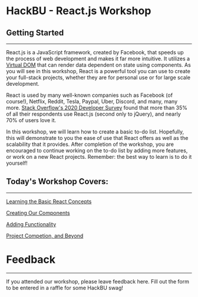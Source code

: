 # HackBU - React.js Workshop

## Getting Started

---

React.js is a JavaScript framework, created by Facebook, that speeds up the process of web development and makes it far more intuitive. It utilizes a [Virtual DOM](https://reactjs.org/docs/faq-internals.html) that can render data dependent on state using components. As you will see in this workshop, React is a powerful tool you can use to create your full-stack projects, whether they are for personal use or for large scale development. 

React is used by many well-known companies such as Facebook (of course!), Netflix, Reddit, Tesla, Paypal, Uber, Discord, and many, many more. [Stack Overflow's 2020 Developer Survey](https://insights.stackoverflow.com/survey/2020#overview) found that more than 35% of all their respondents use React.js (second only to jQuery), and nearly 70% of users love it. 

In this workshop, we will learn how to create a basic to-do list. Hopefully, this will demonstrate to you the ease of use that React offers as well as the scalability that it provides. After completion of the workshop, you are encouraged to continue working on the to-do list by adding more features, or work on a new React projects. Remember: the best way to learn is to do it yourself!

## Today's Workshop Covers:

---

[Learning the Basic React Concepts](https://www.notion.so/Learning-the-Basic-React-Concepts-edda7f054866448a8b980f57304c24e9)

[Creating Our Components](https://github.com/HackBinghamton/WebDevelopmentWorkshop/blob/master/React.js/Components.md)

[Adding Functionality](https://github.com/HackBinghamton/WebDevelopmentWorkshop/blob/master/React.js/Functionality.md)

[Project Competion, and Beyond](https://github.com/HackBinghamton/WebDevelopmentWorkshop/blob/master/React.js/Completion.md)

# Feedback

---

If you attended our workshop, please leave feedback here. Fill out the form to be entered in a raffle for some HackBU swag!
